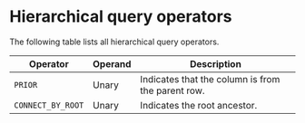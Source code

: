 Hierarchical query operators 
=================================================



The following table lists all hierarchical query operators.


|     Operator      | Operand |                    Description                    |
|-------------------|---------|---------------------------------------------------|
| `PRIOR`           | Unary   | Indicates that the column is from the parent row. |
| `CONNECT_BY_ROOT` | Unary   | Indicates the root ancestor.                      |


